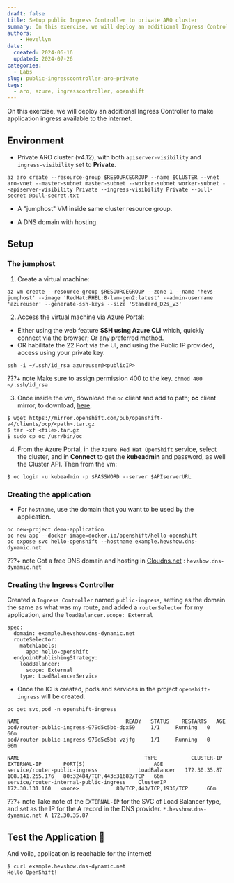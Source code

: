 ```yaml
---
draft: false
title: Setup public Ingress Controller to private ARO cluster
summary: On this exercise, we will deploy an additional Ingress Controller to make application ingress available to the internet.
authors:
    - Hevellyn
date:
  created: 2024-06-16
  updated: 2024-07-26
categories:
  - Labs
slug: public-ingresscontroller-aro-private
tags:
  - aro, azure, ingresscontroller, openshift
---
```

On this exercise, we will deploy an additional Ingress Controller to make application ingress available to the internet.
<!-- more -->

## Environment

- Private ARO cluster (v4.12), with both `apiserver-visibility` and `ingress-visibility` set to **Private**.
```
az aro create --resource-group $RESOURCEGROUP --name $CLUSTER --vnet aro-vnet --master-subnet master-subnet --worker-subnet worker-subnet --apiserver-visibility Private --ingress-visibility Private --pull-secret @pull-secret.txt
```

- A "jumphost" VM  inside same cluster resource group.

- A DNS domain with hosting.

## Setup 

### The jumphost
1.  Create a virtual machine:
```
az vm create --resource-group $RESOURCEGROUP --zone 1 --name 'hevs-jumphost' --image 'RedHat:RHEL:8-lvm-gen2:latest' --admin-username 'azureuser' --generate-ssh-keys --size 'Standard_D2s_v3'
``` 
2. Access the virtual machine via Azure Portal:
- Either using  the web feature **SSH using Azure CLI** which, quickly connect via the browser; Or any preferred method.
- OR habilitate the 22 Port via the UI, and using the Public IP provided, access using your private key.
```
ssh -i ~/.ssh/id_rsa azureuser@<publicIP>
```
???+ note
    Make sure to assign permission 400 to the key. `chmod 400 ~/.ssh/id_rsa`

3. Once inside the vm, download the `oc` client and add to path; **oc** client mirror, to download, [here](https://mirror.openshift.com/pub/openshift-v4/clients/ocp/).
```
$ wget https://mirror.openshift.com/pub/openshift-v4/clients/ocp/<path>.tar.gz
$ tar -xf <file>.tar.gz
$ sudo cp oc /usr/bin/oc
```

4. From the Azure Portal, in the `Azure Red Hat OpenShift` service, select the cluster, and in **Connect** to get the **kubeadmin** and password, as well the Cluster API. Then from the vm:
```
$ oc login -u kubeadmin -p $PASSWORD --server $APIserverURL
```

### Creating the application
- For `hostname`, use the domain that you want to be used by the application.
```
oc new-project demo-application
oc new-app --docker-image=docker.io/openshift/hello-openshift
oc expose svc hello-openshift --hostname example.hevshow.dns-dynamic.net
```

???+ note
    Got a free DNS domain and hosting in [Cloudns.net](https://www.cloudns.net/) : `hevshow.dns-dynamic.net`

### Creating the Ingress Controller

Created a `Ingress Controller` named `public-ingress`, setting as the domain the same as what was my route, and added a `routerSelector` for my application, and the `loadBalancer.scope: External`
```
spec:
  domain: example.hevshow.dns-dynamic.net
  routeSelector:
    matchLabels:
      app: hello-openshift
  endpointPublishingStrategy:
    loadBalancer:
      scope: External
    type: LoadBalancerService
```

- Once the IC is created, pods and services in the project `openshift-ingress` will be created.
```
oc get svc,pod -n openshift-ingress

NAME                                  READY   STATUS    RESTARTS   AGE
pod/router-public-ingress-979d5c5bb-dpx59     1/1     Running   0          66m
pod/router-public-ingress-979d5c5bb-vzjfg     1/1     Running   0          66m

NAME                                        TYPE           CLUSTER-IP       EXTERNAL-IP       PORT(S)                      AGE
service/router-public-ingress             LoadBalancer   172.30.35.87     108.141.255.176   80:32484/TCP,443:31682/TCP   66m
service/router-internal-public-ingress    ClusterIP      172.30.131.160   <none>            80/TCP,443/TCP,1936/TCP      66m
```

???+ note
    Take note of the `EXTERNAL-IP` for the SVC of Load Balancer type, and set as the IP for the A record in the DNS provider. `*.hevshow.dns-dynamic.net A 172.30.35.87`

## Test the Application 🚀

And voila, application is reachable for the internet!
```
$ curl example.hevshow.dns-dynamic.net  
Hello OpenShift!
```